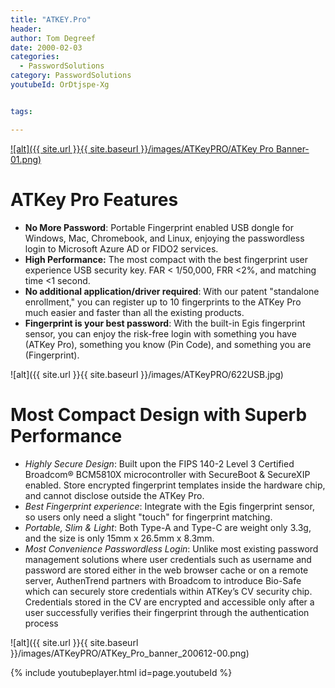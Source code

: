 ```yaml
---
title: "ATKEY.Pro"
header:
author: Tom Degreef
date: 2000-02-03
categories:
  - PasswordSolutions
category: PasswordSolutions
youtubeId: OrDtjspe-Xg


tags:

---
```

[![alt]({{ site.url }}{{ site.baseurl }}/images/ATKeyPRO/ATKey Pro Banner-01.png)](https://www.oscc.be/passwordsolutions/ATKEYPro/)

# ATKey Pro Features #
- **No More Password**: Portable Fingerprint enabled USB dongle for Windows, Mac, Chromebook, and Linux, enjoying the passwordless login to Microsoft Azure AD or FIDO2 services. 
- **High Performance:** The most compact with the best fingerprint user experience USB security key. FAR < 1/50,000, FRR <2%, and matching time <1 second. 
- **No additional application/driver required**: With our patent "standalone enrollment," you can register up to 10 fingerprints to the ATKey Pro much easier and faster than all the existing products. 
- **Fingerprint is your best password**: With the built-in Egis fingerprint sensor, you can enjoy the risk-free login with something you have (ATKey Pro), something you know (Pin Code), and something you are (Fingerprint).

![alt]({{ site.url }}{{ site.baseurl }}/images/ATKeyPRO/622USB.jpg)

# Most Compact Design with Superb Performance #
- *Highly Secure Design*: Built upon the FIPS 140-2 Level 3 Certified Broadcom® BCM5810X microcontroller with SecureBoot & SecureXIP enabled. Store encrypted fingerprint templates inside the hardware chip, and cannot disclose outside the ATKey Pro. 
- *Best Fingerprint experience*: Integrate with the Egis fingerprint sensor, so users only need a slight "touch" for fingerprint matching. 
- *Portable, Slim & Light*: Both Type-A and Type-C are weight only 3.3g, and the size is only 15mm x 26.5mm x 8.3mm. 
- *Most Convenience Passwordless Login*: Unlike most existing password management solutions where user credentials such as username and password are stored either in the web browser cache or on a remote server, AuthenTrend partners with Broadcom to introduce Bio-Safe which can securely store credentials within ATKey’s CV security chip. Credentials stored in the CV are encrypted and accessible only after a user successfully verifies their fingerprint through the authentication process

![alt]({{ site.url }}{{ site.baseurl }}/images/ATKeyPRO/ATKey_Pro_banner_200612-00.png)

{% include youtubeplayer.html id=page.youtubeId %}
